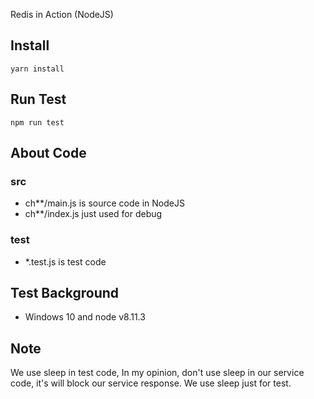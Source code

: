 Redis in Action (NodeJS)

## Install
```
yarn install
```

## Run Test
```
npm run test
```

## About Code
### src
- ch**/main.js is source code in NodeJS
- ch**/index.js just used for debug

### test
- *.test.js is test code

## Test Background
- Windows 10 and node v8.11.3

## Note
We use sleep in test code, In my opinion, don't use sleep in our service code, it's will block our service response.
We use sleep just for test.
